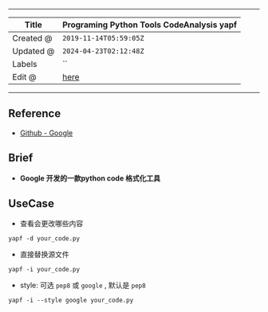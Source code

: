 -----

| Title     | Programing Python Tools CodeAnalysis yapf           |
| --------- | --------------------------------------------------- |
| Created @ | `2019-11-14T05:59:05Z`                              |
| Updated @ | `2024-04-23T02:12:48Z`                              |
| Labels    | \`\`                                                |
| Edit @    | [here](https://github.com/junxnone/xwiki/issues/93) |

-----

## Reference

  - [Github - Google](https://github.com/google/yapf)

## Brief

  - **Google 开发的一款python code 格式化工具**

## UseCase

  - 查看会更改哪些内容

<!-- end list -->

    yapf -d your_code.py

  - 直接替换源文件

<!-- end list -->

    yapf -i your_code.py

  - style: 可选 `pep8` 或 `google` , 默认是 `pep8`

<!-- end list -->

    yapf -i --style google your_code.py
